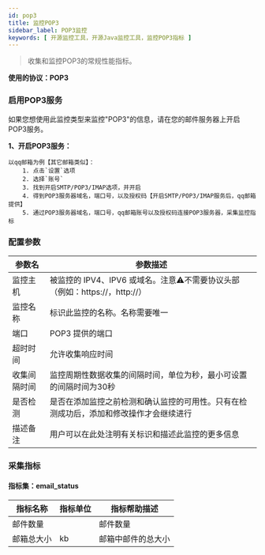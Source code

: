 ```yaml
---
id: pop3
title: 监控POP3
sidebar_label: POP3监控
keywords: [ 开源监控工具，开源Java监控工具，监控POP3指标 ]
---
```


> 收集和监控POP3的常规性能指标。

**使用的协议：POP3**

### 启用POP3服务

如果您想使用此监控类型来监控"POP3"的信息，请在您的邮件服务器上开启POP3服务。

**1、开启POP3服务：**

```text
以qq邮箱为例【其它邮箱类似】：
    1. 点击`设置`选项
    2. 选择`账号`
    3. 找到开启SMTP/POP3/IMAP选项，并开启
    4. 得到POP3服务器域名，端口号，以及授权码【开启SMTP/POP3/IMAP服务后，qq邮箱提供】
    5. 通过POP3服务器域名，端口号，qq邮箱账号以及授权码连接POP3服务器，采集监控指标
```

### 配置参数

| 参数名	    | 参数描述                                                |
|---------|-----------------------------------------------------|
| 监控主机	   | 被监控的 IPV4、IPV6 或域名。注意⚠️不需要协议头部（例如：https://，http://） |
| 监控名称	   | 标识此监控的名称。名称需要唯一                                     |
| 端口	     | POP3 提供的端口                                          |
| 超时时间	   | 允许收集响应时间                                            |
| 收集间隔时间	 | 监控周期性数据收集的间隔时间，单位为秒，最小可设置的间隔时间为30秒                  |
| 是否检测	   | 是否在添加监控之前检测和确认监控的可用性。只有在检测成功后，添加和修改操作才会继续进行         |
| 描述备注	   | 用户可以在此处注明有关标识和描述此监控的更多信息                            |

### 采集指标

#### 指标集：email_status

| 指标名称	 | 指标单位	 | 指标帮助描述    |
|-------|-------|-----------|
| 邮件数量  |       | 邮件数量      |
| 邮箱总大小 | kb    | 邮箱中邮件的总大小 |


